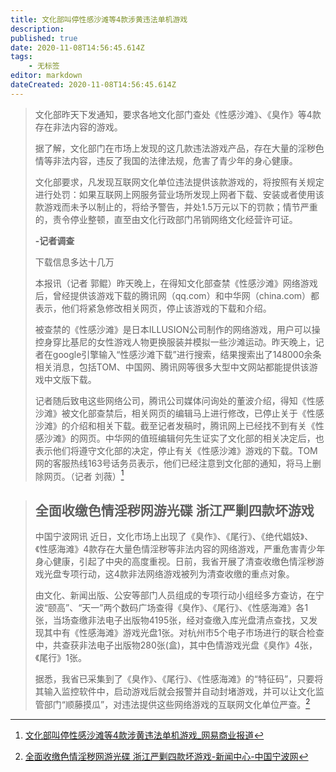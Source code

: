 ```yaml
---
title: 文化部叫停性感沙滩等4款涉黄违法单机游戏
description: 
published: true
date: 2020-11-08T14:56:45.614Z
tags:
    - 无标签
editor: markdown
dateCreated: 2020-11-08T14:56:45.614Z
---
```


> 文化部昨天下发通知，要求各地文化部门查处《性感沙滩》、《臭作》等4款存在非法内容的游戏。
>
> 据了解，文化部门在市场上发现的这几款违法游戏产品，存在大量的淫秽色情等非法内容，违反了我国的法律法规，危害了青少年的身心健康。
>
> 文化部要求，凡发现互联网文化单位违法提供该款游戏的，将按照有关规定进行处罚：如果互联网上网服务营业场所发现上网者下载、安装或者使用该款游戏而未予以制止的，将给予警告，并处1.5万元以下的罚款；情节严重的，责令停业整顿，直至由文化行政部门吊销网络文化经营许可证。
>
> **-记者调查**
>
> 下载信息多达十几万
>
> 本报讯（记者 郭鲲）昨天晚上，在得知文化部查禁《性感沙滩》网络游戏后，曾经提供该游戏下载的腾讯网（qq.com）和中华网（china.com）都表示，他们将紧急修改相关网页，停止该游戏的下载和介绍。
>
> 被查禁的《性感沙滩》是日本ILLUSION公司制作的网络游戏，用户可以操控身穿比基尼的女性游戏人物更换服装并模拟一些沙滩运动。昨天晚上，记者在google引擎输入“性感沙滩下载”进行搜索，结果搜索出了148000余条相关消息，包括TOM、中国网、腾讯网等很多大型中文网站都能提供该游戏中文版下载。
>
> 记者随后致电这些网络公司，腾讯公司媒体问询处的董波介绍，得知《性感沙滩》被文化部查禁后，相关网页的编辑马上进行修改，已停止关于《性感沙滩》的介绍和相关下载。截至记者发稿时，腾讯网上已经找不到有关《性感沙滩》的网页。中华网的值班编辑何先生证实了文化部的相关决定后，也表示他们将遵守文化部的决定，停止有关《性感沙滩》游戏的下载。TOM网的客服热线163号话务员表示，他们已经注意到文化部的通知，将马上删除网页。（记者 刘薇）[^1FJNA2U700020QEF]

[^1FJNA2U700020QEF]: [文化部叫停性感沙滩等4款涉黄违法单机游戏_网易商业报道](https://web.archive.org/web/20160422052720/https://biz.163.com/05/0324/09/1FJNA2U700020QEF.html)

> ## 全面收缴色情淫秽网游光碟 浙江严剿四款坏游戏
>
> 中国宁波网讯  近日，文化市场上出现了《臭作》、《尾行》、《绝代娼妓》、《性感海滩》4款存在大量色情淫秽等非法内容的网络游戏，严重危害青少年身心健康，引起了中央的高度重视。日前，我省开展了清查收缴色情淫秽游戏光盘专项行动，这4款非法网络游戏被列为清查收缴的重点对象。
>
> 由文化、新闻出版、公安等部门人员组成的专项行动小组经多方查访，在宁波“颐高”、“天一”两个数码广场查得《臭作》、《尾行》、《性感海滩》各1张，当场查缴非法电子出版物4195张，经对查缴入库光盘清点查找，又发现其中有《性感海滩》游戏光盘1张。对杭州市5个电子市场进行的联合检查中，共查获非法电子出版物280张(盒)，其中色情游戏光盘《臭作》4张，《尾行》1张。
>
> 据悉，我省已采集到了《臭作》、《尾行》、《性感海滩》的“特征码”，只要将其输入监控软件中，启动游戏后就会报警并自动封堵游戏，并可以让文化监管部门“顺藤摸瓜”，对违法提供这些网络游戏的互联网文化单位严查。[^001071044]

[^001071044]: [全面收缴色情淫秽网游光碟 浙江严剿四款坏游戏-新闻中心-中国宁波网](https://web.archive.org/web/20200826102128/http://news.cnnb.com.cn/system/2005/03/28/001071044.shtml)
